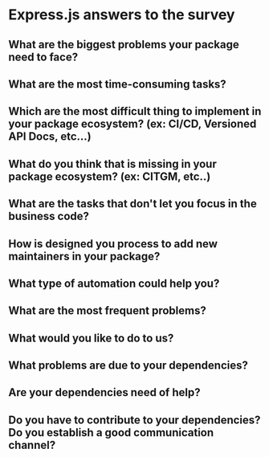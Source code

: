 # Express.js answers to the survey

## What are the biggest problems your package need to face?



## What are the most time-consuming tasks?



## Which are the most difficult thing to implement in your package ecosystem? (ex: CI/CD, Versioned API Docs, etc...)



## What do you think that is missing in your package ecosystem? (ex: CITGM, etc..)



## What are the tasks that don't let you focus in the business code?



## How is designed you process to add new maintainers in your package?



## What type of automation could help you?



## What are the most frequent problems?



## What would you like to do to us?



## What problems are due to your dependencies?



## Are your dependencies need of help?



## Do you have to contribute to your dependencies? Do you establish a good communication channel?


